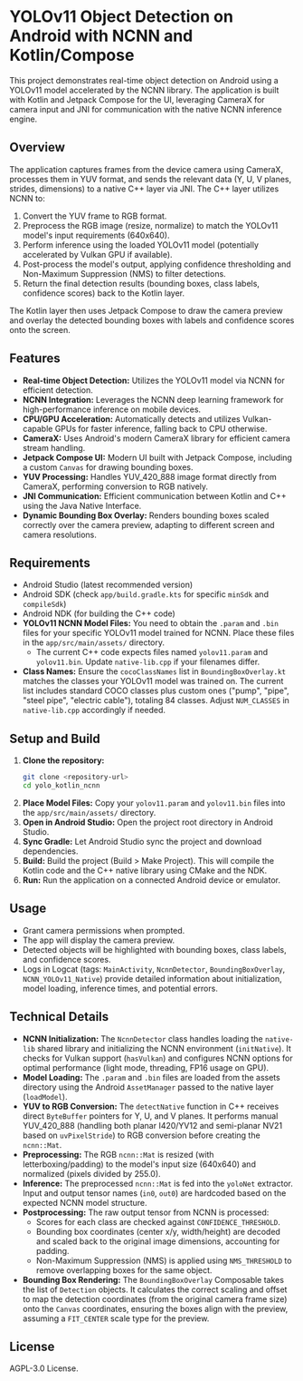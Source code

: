 # YOLOv11 Object Detection on Android with NCNN and Kotlin/Compose

This project demonstrates real-time object detection on Android using a YOLOv11 model accelerated by the NCNN library. The application is built with Kotlin and Jetpack Compose for the UI, leveraging CameraX for camera input and JNI for communication with the native NCNN inference engine.

## Overview

The application captures frames from the device camera using CameraX, processes them in YUV format, and sends the relevant data (Y, U, V planes, strides, dimensions) to a native C++ layer via JNI. The C++ layer utilizes NCNN to:

1.  Convert the YUV frame to RGB format.
2.  Preprocess the RGB image (resize, normalize) to match the YOLOv11 model's input requirements (640x640).
3.  Perform inference using the loaded YOLOv11 model (potentially accelerated by Vulkan GPU if available).
4.  Post-process the model's output, applying confidence thresholding and Non-Maximum Suppression (NMS) to filter detections.
5.  Return the final detection results (bounding boxes, class labels, confidence scores) back to the Kotlin layer.

The Kotlin layer then uses Jetpack Compose to draw the camera preview and overlay the detected bounding boxes with labels and confidence scores onto the screen.

## Features

*   **Real-time Object Detection:** Utilizes the YOLOv11 model via NCNN for efficient detection.
*   **NCNN Integration:** Leverages the NCNN deep learning framework for high-performance inference on mobile devices.
*   **CPU/GPU Acceleration:** Automatically detects and utilizes Vulkan-capable GPUs for faster inference, falling back to CPU otherwise.
*   **CameraX:** Uses Android's modern CameraX library for efficient camera stream handling.
*   **Jetpack Compose UI:** Modern UI built with Jetpack Compose, including a custom `Canvas` for drawing bounding boxes.
*   **YUV Processing:** Handles YUV_420_888 image format directly from CameraX, performing conversion to RGB natively.
*   **JNI Communication:** Efficient communication between Kotlin and C++ using the Java Native Interface.
*   **Dynamic Bounding Box Overlay:** Renders bounding boxes scaled correctly over the camera preview, adapting to different screen and camera resolutions.

## Requirements

*   Android Studio (latest recommended version)
*   Android SDK (check `app/build.gradle.kts` for specific `minSdk` and `compileSdk`)
*   Android NDK (for building the C++ code)
*   **YOLOv11 NCNN Model Files:** You need to obtain the `.param` and `.bin` files for your specific YOLOv11 model trained for NCNN. Place these files in the `app/src/main/assets/` directory.
    *   The current C++ code expects files named `yolov11.param` and `yolov11.bin`. Update `native-lib.cpp` if your filenames differ.
*   **Class Names:** Ensure the `cocoClassNames` list in `BoundingBoxOverlay.kt` matches the classes your YOLOv11 model was trained on. The current list includes standard COCO classes plus custom ones ("pump", "pipe", "steel pipe", "electric cable"), totaling 84 classes. Adjust `NUM_CLASSES` in `native-lib.cpp` accordingly if needed.

## Setup and Build

1.  **Clone the repository:**
    ```bash
    git clone <repository-url>
    cd yolo_kotlin_ncnn
    ```
2.  **Place Model Files:** Copy your `yolov11.param` and `yolov11.bin` files into the `app/src/main/assets/` directory.
3.  **Open in Android Studio:** Open the project root directory in Android Studio.
4.  **Sync Gradle:** Let Android Studio sync the project and download dependencies.
5.  **Build:** Build the project (Build > Make Project). This will compile the Kotlin code and the C++ native library using CMake and the NDK.
6.  **Run:** Run the application on a connected Android device or emulator.

## Usage

*   Grant camera permissions when prompted.
*   The app will display the camera preview.
*   Detected objects will be highlighted with bounding boxes, class labels, and confidence scores.
*   Logs in Logcat (tags: `MainActivity`, `NcnnDetector`, `BoundingBoxOverlay`, `NCNN_YOLOv11_Native`) provide detailed information about initialization, model loading, inference times, and potential errors.

## Technical Details

*   **NCNN Initialization:** The `NcnnDetector` class handles loading the `native-lib` shared library and initializing the NCNN environment (`initNative`). It checks for Vulkan support (`hasVulkan`) and configures NCNN options for optimal performance (light mode, threading, FP16 usage on GPU).
*   **Model Loading:** The `.param` and `.bin` files are loaded from the assets directory using the Android `AssetManager` passed to the native layer (`loadModel`).
*   **YUV to RGB Conversion:** The `detectNative` function in C++ receives direct `ByteBuffer` pointers for Y, U, and V planes. It performs manual YUV_420_888 (handling both planar I420/YV12 and semi-planar NV21 based on `uvPixelStride`) to RGB conversion before creating the `ncnn::Mat`.
*   **Preprocessing:** The RGB `ncnn::Mat` is resized (with letterboxing/padding) to the model's input size (640x640) and normalized (pixels divided by 255.0).
*   **Inference:** The preprocessed `ncnn::Mat` is fed into the `yoloNet` extractor. Input and output tensor names (`in0`, `out0`) are hardcoded based on the expected NCNN model structure.
*   **Postprocessing:** The raw output tensor from NCNN is processed:
    *   Scores for each class are checked against `CONFIDENCE_THRESHOLD`.
    *   Bounding box coordinates (center x/y, width/height) are decoded and scaled back to the original image dimensions, accounting for padding.
    *   Non-Maximum Suppression (NMS) is applied using `NMS_THRESHOLD` to remove overlapping boxes for the same object.
*   **Bounding Box Rendering:** The `BoundingBoxOverlay` Composable takes the list of `Detection` objects. It calculates the correct scaling and offset to map the detection coordinates (from the original camera frame size) onto the `Canvas` coordinates, ensuring the boxes align with the preview, assuming a `FIT_CENTER` scale type for the preview.

## License

AGPL-3.0 License. 
